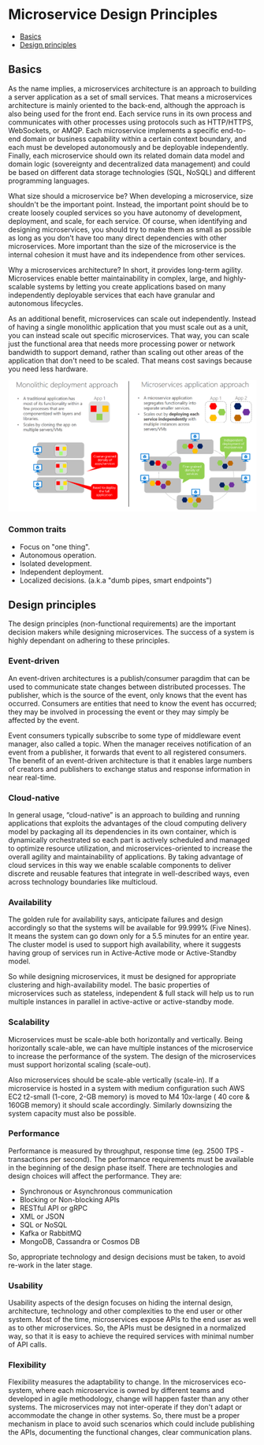 Microservice Design Principles
======================

* [Basics](#basics)
* [Design principles](#design-principles)

## Basics
As the name implies, a microservices architecture is an approach to building a server application as a set of small services. That means a microservices architecture is mainly oriented to the back-end, although the approach is also being used for the front end. Each service runs in its own process and communicates with other processes using protocols such as HTTP/HTTPS, WebSockets, or AMQP. Each microservice implements a specific end-to-end domain or business capability within a certain context boundary, and each must be developed autonomously and be deployable independently. Finally, each microservice should own its related domain data model and domain logic (sovereignty and decentralized data management) and could be based on different data storage technologies (SQL, NoSQL) and different programming languages.

What size should a microservice be? When developing a microservice, size shouldn't be the important point. Instead, the important point should be to create loosely coupled services so you have autonomy of development, deployment, and scale, for each service. Of course, when identifying and designing microservices, you should try to make them as small as possible as long as you don't have too many direct dependencies with other microservices. More important than the size of the microservice is the internal cohesion it must have and its independence from other services.

Why a microservices architecture? In short, it provides long-term agility. Microservices enable better maintainability in complex, large, and highly-scalable systems by letting you create applications based on many independently deployable services that each have granular and autonomous lifecycles.

As an additional benefit, microservices can scale out independently. Instead of having a single monolithic application that you must scale out as a unit, you can instead scale out specific microservices. That way, you can scale just the functional area that needs more processing power or network bandwidth to support demand, rather than scaling out other areas of the application that don't need to be scaled. That means cost savings because you need less hardware.

![alt text](https://github.com/dfds/cag/blob/master/docs/images/monolith-deployment-vs-microservice-approach.png)

### Common traits
* Focus on "one thing".
* Autonomous operation.
* Isolated development.
* Independent deployment.
* Localized decisions. (a.k.a "dumb pipes, smart endpoints")

## Design principles
The design principles (non-functional requirements) are the important decision makers while designing microservices. The success of a system is highly dependant on adhering to these principles.

### Event-driven
An event-driven architectures is a publish/consumer paragdim that can be used to communicate state changes between distributed processes. The publisher, which is the source of the event, only knows that the event has occurred. Consumers are entities that need to know the event has occurred; they may be involved in processing the event or they may simply be affected by the event. 

Event consumers typically subscribe to some type of middleware event manager, also called a topic. When the manager receives notification of an event from a publisher, it forwards that event to all registered consumers. The benefit of an event-driven architecture is that it enables large numbers of creators and publishers to exchange status and response information in near real-time.

### Cloud-native
In general usage, “cloud-native” is an approach to building and running applications that exploits the advantages of the cloud computing delivery model by packaging all its dependencies in its own container, which is dynamically orchestrated so each part is actively scheduled and managed to optimize resource utilization, and microservices-oriented to increase the overall agility and maintainability of applications. By taking advantage of cloud services in this way we enable scalable components to deliver discrete and reusable features that integrate in well-described ways, even across technology boundaries like multicloud.

### Availability
The golden rule for availability says, anticipate failures and design accordingly so that the systems will be available for 99.999% (Five Nines). It means the system can go down only for a 5.5 minutes for an entire year. The cluster model is used to support high availability, where it suggests having group of services run in Active-Active mode or Active-Standby model.

So while designing microservices, it must be designed for appropriate clustering and high-availability model. The basic properties of microservices such as stateless, independent & full stack will help us to run multiple instances in parallel in active-active or active-standby mode.

### Scalability
Microservices must be scale-able both horizontally and vertically. Being horizontally scale-able, we can have multiple instances of the microservice to increase the performance of the system.  The design of the microservices must support horizontal scaling (scale-out).

Also microservices should be scale-able vertically (scale-in). If a microservice is hosted in a system with medium configuration such AWS EC2 t2-small (1-core, 2-GB memory) is moved to M4 10x-large ( 40 core & 160GB memory) it should scale accordingly.  Similarly downsizing the system capacity must also be possible.

### Performance
Performance is measured by throughput, response time (eg. 2500 TPS -transactions per second). The performance requirements must be available in the beginning of the design phase itself. There are technologies and design choices will affect the performance. They are:

* Synchronous or Asynchronous communication
* Blocking or Non-blocking APIs
* RESTful API or gRPC
* XML or JSON
* SQL or NoSQL
* Kafka or RabbitMQ
* MongoDB, Cassandra or Cosmos DB
  
So, appropriate technology and design decisions must be taken, to avoid re-work in the later stage.

### Usability
Usability aspects of the design focuses on hiding the internal design, architecture, technology and other complexities to the end user or other system.  Most of the time, microservices expose APIs to the end user as well as to other microservices.  So, the APIs must be designed in a normalized way, so that it is easy to achieve the required services with minimal number of API calls.

### Flexibility
Flexibility measures the adaptability to change.  In the microservices eco-system, where each microservice is owned by different teams and developed in agile methodology, change will happen faster than any other systems.  The microservices may not inter-operate if they don't adapt or accommodate the change in other systems.  So, there must be a proper mechanism in place to avoid such scenarios which could include publishing the APIs, documenting the functional changes, clear communication plans.